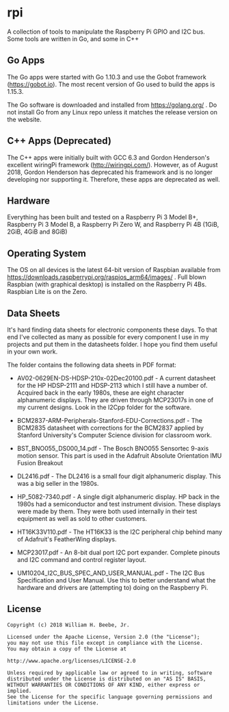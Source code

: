 # rpi

A collection of tools to manipulate the Raspberry Pi GPIO and I2C bus. Some tools are written in Go, and some in C++

## Go Apps

The Go apps were started with Go 1.10.3 and use the Gobot framework (https://gobot.io). The most recent version of Go used to build the apps is 1.15.3.

The Go software is downloaded and installed from https://golang.org/ . Do not install Go from any Linux repo unless it matches the release version on the website.

## C++ Apps (Deprecated)

The C++ apps were initially built with GCC 6.3 and Gordon Henderson's excellent wiringPi framework (http://wiringpi.com/). However, as of August 2018, Gordon Henderson has deprecated his framework and is no longer developing nor supporting it. Therefore, these apps are deprecated as well.

## Hardware

Everything has been built and tested on a Raspberry Pi 3 Model B+, Raspberry Pi 3 Model B, a Raspberry Pi Zero W, and Raspberry Pi 4B (1GiB, 2GiB, 4GiB and 8GiB)

## Operating System

The OS on all devices is the latest 64-bit version of Raspbian available from https://downloads.raspberrypi.org/raspios_arm64/images/ . Full blown Raspbian (with graphical desktop) is installed on the
Raspberry Pi 4Bs. Raspbian Lite is on the Zero.

## Data Sheets

It's hard finding data sheets for electronic components these days. To that end I've collected as many as possible for every component I use in my projects and put them in the datasheets folder. I hope you find them useful in your own work.

The folder contains the following data sheets in PDF format:

+ AV02-0629EN-DS-HDSP-210x-02Dec20100.pdf - 
 A current datasheet for the HP HDSP-2111 and HDSP-2113 which I still
have a number of. Acquired back in the early 1980s, these are eight
character alphanumeric displays. They are driven through MCP23017s
in one of my current designs. Look in the I2Cpp folder for the
software.

+ BCM2837-ARM-Peripherals-Stanford-EDU-Corrections.pdf - 
 The BCM2835 datasheet with corrections for the BCM2837 applied by
Stanford University's Computer Science division for classroom work.

+ BST_BNO055_DS000_14.pdf - 
 The Bosch BNO055 Sensortec 9-axis motion sensor. This part is used
in the Adafruit Absolute Orientation IMU Fusion Breakout

+ DL2416.pdf - 
 The DL2416 is a small four digit alphanumeric display. This was
a big seller in the 1980s.

+ HP_5082-7340.pdf - 
 A single digit alphanumeric display. HP back in the 1980s had
a semiconductor and test instrument division. These displays were
made by them. They were both used internally in their test equipment
as well as sold to other customers.

+ HT16K33V110.pdf - 
 The HT16K33 is the I2C peripheral chip behind many of Adafruit's
FeatherWing displays.

+ MCP23017.pdf - 
 An 8-bit dual port I2C port expander. Complete pinouts and
I2C command and control register layout.

+ UM10204_I2C_BUS_SPEC_AND_USER_MANUAL.pdf - 
 The I2C Bus Specification and User Manual. Use this to better
understand what the hardware and drivers are (attempting to) doing
on the Raspberry Pi.

## License
    Copyright (c) 2018 William H. Beebe, Jr.

    Licensed under the Apache License, Version 2.0 (the "License");
    you may not use this file except in compliance with the License.
    You may obtain a copy of the License at

    http://www.apache.org/licenses/LICENSE-2.0

    Unless required by applicable law or agreed to in writing, software
    distributed under the License is distributed on an "AS IS" BASIS,
    WITHOUT WARRANTIES OR CONDITIONS OF ANY KIND, either express or implied.
    See the License for the specific language governing permissions and
    limitations under the License.

